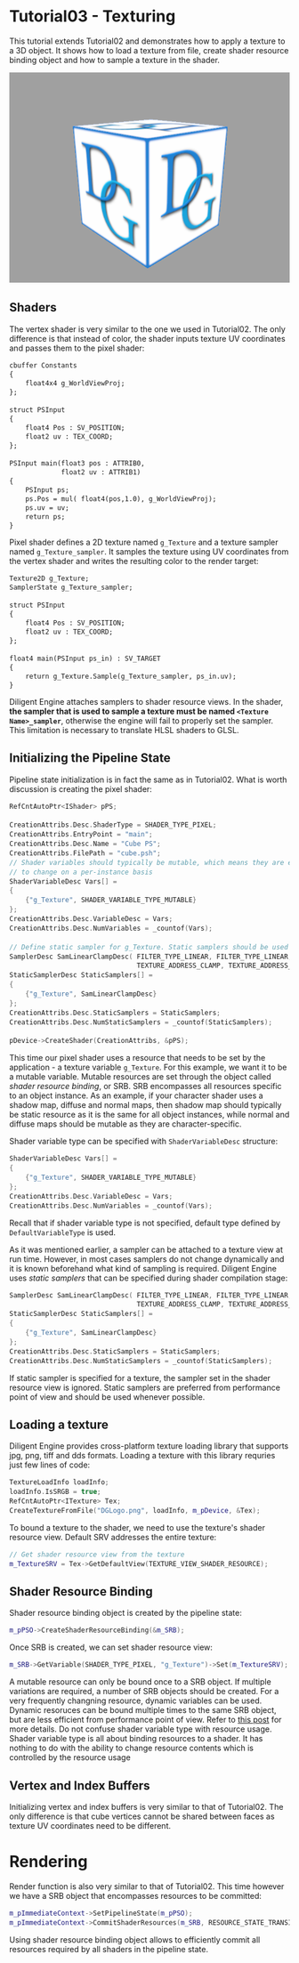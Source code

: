 # Tutorial03 - Texturing

This tutorial extends Tutorial02 and demonstrates how to apply a texture to a 3D object. It shows how to load a texture 
from file, create shader resource binding object and how to sample a texture in the shader.

![](Screenshot.png)

## Shaders

The vertex shader is very similar to the one we used in Tutorial02. The only difference is that instead of color,
the shader inputs texture UV coordinates and passes them to the pixel shader:

```hlsl
cbuffer Constants
{
    float4x4 g_WorldViewProj;
};

struct PSInput 
{ 
    float4 Pos : SV_POSITION; 
    float2 uv : TEX_COORD; 
};

PSInput main(float3 pos : ATTRIB0, 
             float2 uv : ATTRIB1) 
{
    PSInput ps; 
    ps.Pos = mul( float4(pos,1.0), g_WorldViewProj);
    ps.uv = uv;
    return ps;
}
```

Pixel shader defines a 2D texture named `g_Texture` and a texture sampler named `g_Texture_sampler`. It samples
the texture using UV coordinates from the vertex shader and writes the resulting color to the render target:

```hlsl
Texture2D g_Texture;
SamplerState g_Texture_sampler;

struct PSInput 
{ 
    float4 Pos : SV_POSITION; 
    float2 uv : TEX_COORD; 
};

float4 main(PSInput ps_in) : SV_TARGET
{
    return g_Texture.Sample(g_Texture_sampler, ps_in.uv); 
}
```

Diligent Engine attaches samplers to shader resource views. In the shader,
**the sampler that is used to sample a texture must be named `<Texture Name>_sampler`**, otherwise
the engine will fail to properly set the sampler. This limitation is necessary to translate HLSL shaders 
to GLSL.

## Initializing the Pipeline State

Pipeline state initialization is in fact the same as in Tutorial02. What is worth discussion is 
creating the pixel shader:

```cpp
RefCntAutoPtr<IShader> pPS;
       
CreationAttribs.Desc.ShaderType = SHADER_TYPE_PIXEL;
CreationAttribs.EntryPoint = "main";
CreationAttribs.Desc.Name = "Cube PS";
CreationAttribs.FilePath = "cube.psh";
// Shader variables should typically be mutable, which means they are expected
// to change on a per-instance basis
ShaderVariableDesc Vars[] = 
{
    {"g_Texture", SHADER_VARIABLE_TYPE_MUTABLE}
};
CreationAttribs.Desc.VariableDesc = Vars;
CreationAttribs.Desc.NumVariables = _countof(Vars);

// Define static sampler for g_Texture. Static samplers should be used whenever possible
SamplerDesc SamLinearClampDesc( FILTER_TYPE_LINEAR, FILTER_TYPE_LINEAR, FILTER_TYPE_LINEAR, 
                                TEXTURE_ADDRESS_CLAMP, TEXTURE_ADDRESS_CLAMP, TEXTURE_ADDRESS_CLAMP);
StaticSamplerDesc StaticSamplers[] = 
{
    {"g_Texture", SamLinearClampDesc}
};
CreationAttribs.Desc.StaticSamplers = StaticSamplers;
CreationAttribs.Desc.NumStaticSamplers = _countof(StaticSamplers);

pDevice->CreateShader(CreationAttribs, &pPS);
```

This time our pixel shader uses a resource that needs to be set by the application - 
a texture variable `g_Texture`. For this example, we want it to be a mutable variable.
Mutable resources are set through the object called *shader resource binding*, or SRB. SRB
encompasses all resources specific to an object instance. As an example, if your character shader uses 
a shadow map, diffuse and normal maps, then shadow map should typically be static resource as
it is the same for all object instances, while normal and diffuse maps should be mutable as
they are character-specific.

Shader variable type can be specified with `ShaderVariableDesc` structure:

```cpp
ShaderVariableDesc Vars[] = 
{
    {"g_Texture", SHADER_VARIABLE_TYPE_MUTABLE}
};
CreationAttribs.Desc.VariableDesc = Vars;
CreationAttribs.Desc.NumVariables = _countof(Vars);
```

Recall that if shader variable type is not specified, default type defined by `DefaultVariableType`
is used.

As it was mentioned earlier, a sampler can be attached to a texture view at run time. However, in 
most cases samplers do not change dynamically and it is known beforehand what kind of
sampling is required. Diligent Engine uses *static samplers* that can be specified during shader
compilation stage:

```cpp
SamplerDesc SamLinearClampDesc( FILTER_TYPE_LINEAR, FILTER_TYPE_LINEAR, FILTER_TYPE_LINEAR, 
                                TEXTURE_ADDRESS_CLAMP, TEXTURE_ADDRESS_CLAMP, TEXTURE_ADDRESS_CLAMP);
StaticSamplerDesc StaticSamplers[] = 
{
    {"g_Texture", SamLinearClampDesc}
};
CreationAttribs.Desc.StaticSamplers = StaticSamplers;
CreationAttribs.Desc.NumStaticSamplers = _countof(StaticSamplers);
```

If static sampler is specified for a texture, the sampler set in the shader resource view is ignored.
Static samplers are preferred from performance point of view and should be used whenever possible.

## Loading a texture

Diligent Engine provides cross-platform texture loading library that supports jpg, png, tiff and dds formats.
Loading a texture with this library requries just few lines of code:

```cpp
TextureLoadInfo loadInfo;
loadInfo.IsSRGB = true;
RefCntAutoPtr<ITexture> Tex;
CreateTextureFromFile("DGLogo.png", loadInfo, m_pDevice, &Tex);
```

To bound a texture to the shader, we need to use the texture's shader resource view. Default SRV
addresses the entire texture:

```cpp
// Get shader resource view from the texture
m_TextureSRV = Tex->GetDefaultView(TEXTURE_VIEW_SHADER_RESOURCE);
```

## Shader Resource Binding

Shader resource binding object is created by the pipeline state:

```cpp
m_pPSO->CreateShaderResourceBinding(&m_SRB);
```

Once SRB is created, we can set shader resource view:

```cpp
m_SRB->GetVariable(SHADER_TYPE_PIXEL, "g_Texture")->Set(m_TextureSRV);
```

A mutable resource can only be bound once to a SRB object. If multiple variations are required,
a number of SRB objects should be created. For a very frequently changning resource, dynamic
variables can be used. Dynamic resoruces can be bound multiple times to the same SRB object,
but are less efficient from performance point of view. Refer to 
[this post](http://diligentgraphics.com/2016/03/23/resource-binding-model-in-diligent-engine-2-0/)
for more details.
Do not confuse shader variable type with resource usage. Shader variable type is all about
binding resources to a shader. It has nothing to do with the ability to change resource contents which
is controlled by the resource usage

## Vertex and Index Buffers

Initializing vertex and index buffers is very similar to that of Tutorial02. The only difference
is that cube vertices cannot be shared between faces as texture UV coordinates need to be different.

# Rendering

Render function is also very similar to that of Tutorial02. This time however we have a SRB
object that encompasses resources to be committed:

```cpp
m_pImmediateContext->SetPipelineState(m_pPSO);
m_pImmediateContext->CommitShaderResources(m_SRB, RESOURCE_STATE_TRANSITION_MODE_TRANSITION);
```

Using shader resource binding object allows to efficiently commit all resources required by all shaders
in the pipeline state.
